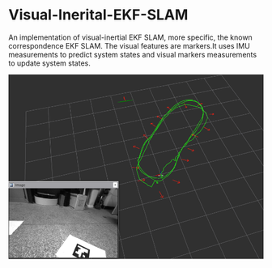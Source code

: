 # Visual-Inerital-EKF-SLAM
An implementation of visual-inertial EKF SLAM, more specific, the known correspondence EKF SLAM. 
The visual features are markers.It uses IMU measurements to predict system states and
visual markers measurements to update system states.

[![image](https://github.com/DaojunZhu/Visual-Inerital-EKF-SLAM/blob/master/VIEKFSLAM2/demo/viekfslam.png)](https://www.youtube.com/watch?v=G7p0Oaroe9g)
